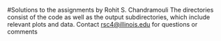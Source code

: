 #Solutions to the assignments by Rohit S. Chandramouli
The directories consist of the code as well as the output subdirectories, which include relevant plots and data.
Contact rsc4@illinois.edu for questions or comments